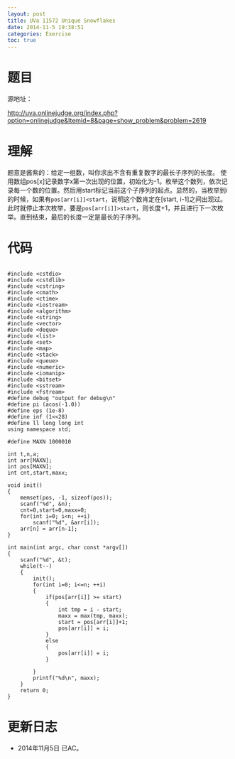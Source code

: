 ```yaml
---
layout: post
title: UVa 11572 Unique Snowflakes
date: 2014-11-5 19:38:51
categories: Exercise
toc: true
---
```

# 题目
源地址：

http://uva.onlinejudge.org/index.php?option=onlinejudge&Itemid=8&page=show_problem&problem=2619

# 理解
题意是酱紫的：给定一组数，叫你求出不含有重复数字的最长子序列的长度。
使用数组pos[x]记录数字x第一次出现的位置，初始化为-1。枚举这个数列，依次记录每一个数的位置。然后用start标记当前这个子序列的起点。显然的，当枚举到i的时候，如果有`pos[arr[i]]<start`，说明这个数肯定在[start, i-1]之间出现过。此时就停止本次枚举，要是`pos[arr[i]]>start`，则长度+1，并且进行下一次枚举。直到结束，最后的长度一定是最长的子序列。

<!-- more -->

# 代码

```

#include <cstdio>
#include <cstdlib>
#include <cstring>
#include <cmath>
#include <ctime>
#include <iostream>
#include <algorithm>
#include <string>
#include <vector>
#include <deque>
#include <list>
#include <set>
#include <map>
#include <stack>
#include <queue>
#include <numeric>
#include <iomanip>
#include <bitset>
#include <sstream>
#include <fstream>
#define debug "output for debug\n"
#define pi (acos(-1.0))
#define eps (1e-8)
#define inf (1<<28)
#define ll long long int
using namespace std;

#define MAXN 1000010

int t,n,a;
int arr[MAXN];
int pos[MAXN];
int cnt,start,maxx;

void init()
{
    memset(pos, -1, sizeof(pos));
    scanf("%d", &n);
    cnt=0,start=0,maxx=0;
    for(int i=0; i<n; ++i)
        scanf("%d", &arr[i]);
    arr[n] = arr[n-1];
}

int main(int argc, char const *argv[])
{
    scanf("%d", &t);
    while(t--)
    {
        init();
        for(int i=0; i<=n; ++i)
        {
            if(pos[arr[i]] >= start)
            {
                int tmp = i - start;
                maxx = max(tmp, maxx);
                start = pos[arr[i]]+1;
                pos[arr[i]] = i;
            }
            else
            {
                pos[arr[i]] = i;
            }

        }
        printf("%d\n", maxx);
    }
    return 0;
}

```

# 更新日志
- 2014年11月5日 已AC。